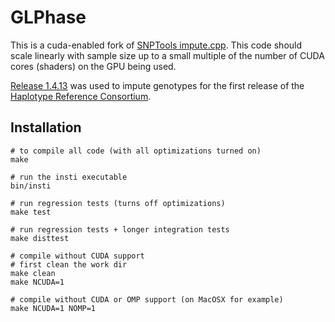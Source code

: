 # GLPhase

This is a cuda-enabled fork of
[SNPTools impute.cpp](http://sourceforge.net/p/snptools/code/ci/master/tree/). This
code should scale linearly with sample size up to a small multiple of
the number of CUDA cores (shaders) on the GPU being used. 

[Release 1.4.13](https://github.com/wkretzsch/GLPhase/releases/tag/v1.4.13) was used 
to impute genotypes for the first release of the 
[Haplotype Reference Consortium](http://www.haplotype-reference-consortium.org/).

## Installation

    # to compile all code (with all optimizations turned on)
    make

    # run the insti executable
    bin/insti

    # run regression tests (turns off optimizations)
    make test

    # run regression tests + longer integration tests
    make disttest

    # compile without CUDA support
    # first clean the work dir
    make clean
    make NCUDA=1

    # compile without CUDA or OMP support (on MacOSX for example)
    make NCUDA=1 NOMP=1
   
